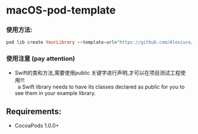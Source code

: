macOS-pod-template
============

### 使用方法:
 ```ruby
 pod lib create YourLibrary --template-url="https://github.com/Alexiuce/mac-pod-template.git" 
 ```
### 使用注意 (pay attention) 
   - Swift的类和方法,需要使用public 关键字进行声明,才可以在项目测试工程使用!!!   
   a Swift library needs to have its classes declared as public for you to see them in your example library.

## Requirements:

- CocoaPods 1.0.0+
